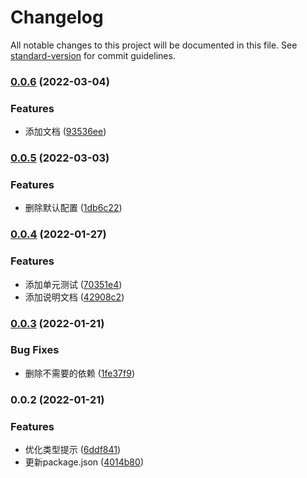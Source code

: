 # Changelog

All notable changes to this project will be documented in this file. See [standard-version](https://github.com/conventional-changelog/standard-version) for commit guidelines.

### [0.0.6](https://github.com/ckpack/fetch-helper/compare/v0.0.5...v0.0.6) (2022-03-04)


### Features

* 添加文档 ([93536ee](https://github.com/ckpack/fetch-helper/commit/93536ee8d65f9c4a7faadc6777b19aabd7be631b))

### [0.0.5](https://github.com/ckpack/fetch-helper/compare/v0.0.4...v0.0.5) (2022-03-03)


### Features

* 删除默认配置 ([1db6c22](https://github.com/ckpack/fetch-helper/commit/1db6c22c4f54679851416d7a52e186ad33f75573))

### [0.0.4](https://github.com/ckpack/fetch-helper/compare/v0.0.3...v0.0.4) (2022-01-27)


### Features

* 添加单元测试 ([70351e4](https://github.com/ckpack/fetch-helper/commit/70351e4c101b75e57d8d824b8c56a7b74b7ab5da))
* 添加说明文档 ([42908c2](https://github.com/ckpack/fetch-helper/commit/42908c2dc241e845b94e39580ca2789bad5a98e6))

### [0.0.3](https://github.com/ckpack/fetch-helper/compare/v0.0.2...v0.0.3) (2022-01-21)


### Bug Fixes

* 删除不需要的依赖 ([1fe37f9](https://github.com/ckpack/fetch-helper/commit/1fe37f94da50b8d7ef6d16bfeb7b12dbf7d3ca71))

### 0.0.2 (2022-01-21)


### Features

* 优化类型提示 ([6ddf841](https://github.com/ckpack/fetch-helper/commit/6ddf8416d4494c2798b9634b0dc7e17e551e35a0))
* 更新package.json ([4014b80](https://github.com/ckpack/fetch-helper/commit/4014b801457f37abe58fdea3b0a85f597b5234e9))
